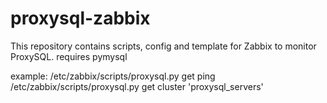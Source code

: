 # proxysql-zabbix

This repository contains scripts, config and template for Zabbix to monitor ProxySQL.
requires pymysql

example:
/etc/zabbix/scripts/proxysql.py get ping
/etc/zabbix/scripts/proxysql.py get cluster 'proxysql_servers'
